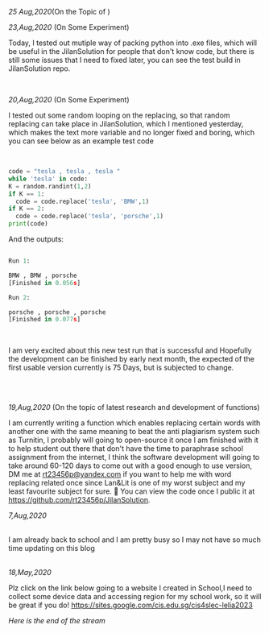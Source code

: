 



*25 Aug,2020*(On the Topic of )




*23,Aug,2020* (On Some Experiment)
<br/>

Today, I tested out mutiple way of packing python into .exe files, which will be useful in the JilanSolution for people that don't know code, but there is still some issues that I need to fixed later, you can see the test build in JilanSolution repo.





<br/>











*20,Aug,2020* (On Some Experiment)

I tested out some random looping on the replacing, so that random replacing can take place in JilanSolution, which I mentioned yesterday, which makes the text more variable and no longer fixed and boring, which you can see below as an example test code

<br/>

```python
code = "tesla , tesla , tesla "
while 'tesla' in code:
K = random.randint(1,2)
if K == 1:
  code = code.replace('tesla', 'BMW',1)
if K == 2:
  code = code.replace('tesla', 'porsche',1)
print(code)
```


And the outputs:
```python

Run 1:

BMW , BMW , porsche
[Finished in 0.056s]

Run 2:

porsche , porsche , porsche
[Finished in 0.077s]
```
<br/>



I am very excited about this new test run that is successful and Hopefully the development can be finished by early next month, the expected of the first usable version currently is 75 Days, but is subjected to change.


<br/>
<br/>



*19,Aug,2020* (On the topic of latest research and development of functions)

I am currently writing a function which enables replacing certain words with another one with the same meaning to beat the anti plagiarism system such as Turnitin, I probably will going to open-source it once I am finished with it to help student out there that don't have the time to paraphrase school assignment from the internet, I think the software development will going to take around 60-120 days to come out with a good enough to use version, DM me at rt23456p@yandex.com if you want to help me with word replacing related once since Lan&Lit is one of my worst subject and my least favourite subject for sure. 
You can view the code once I public it at https://github.com/rt23456p/JilanSolution.



*7,Aug,2020*

<br/>
I am already back to school and I am pretty busy so I may not have so much time updating on this blog


<br/>
<br/>


*18,May,2020*


Plz click on the link below going to a website I created in School,I need to collect some device data and accessing region for my school work, so it will be great if you do!
https://sites.google.com/cis.edu.sg/cis4slec-lelia2023
<br/>


*Here is the end of the stream*
